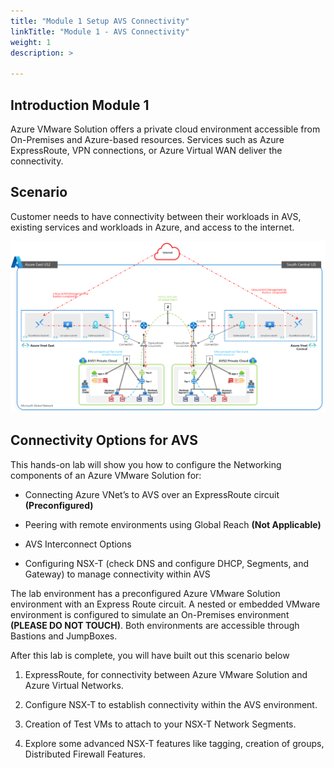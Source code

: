 ```yaml
---
title: "Module 1 Setup AVS Connectivity"
linkTitle: "Module 1 - AVS Connectivity"
weight: 1
description: >

---
```



## **Introduction Module 1**

  Azure VMware Solution offers a private cloud environment accessible from
  On-Premises and Azure-based resources. Services such as Azure ExpressRoute, VPN
  connections, or Azure Virtual WAN deliver the connectivity.


## **Scenario**

Customer needs to have connectivity between their workloads in AVS, existing services and workloads in
Azure, and access to the internet.

![](457693efe56f5acc79bd76ef52f829ee.png)

## **Connectivity Options for AVS**

This hands-on lab will show you how to configure the Networking components of an
Azure VMware Solution for:

-   Connecting Azure VNet’s to AVS over an ExpressRoute circuit **(Preconfigured)**

-   Peering with remote environments using Global Reach **(Not Applicable)**

-   AVS Interconnect Options

-   Configuring NSX-T (check DNS and configure DHCP, Segments, and Gateway) to
    manage connectivity within AVS

The lab environment has a preconfigured Azure VMware Solution environment with an
Express Route circuit. A nested or embedded VMware environment is configured to simulate
an On-Premises environment **(PLEASE DO NOT TOUCH)**. Both environments are accessible through Bastions
and JumpBoxes.

After this lab is complete, you will have built out this scenario below

1.  ExpressRoute, for connectivity between Azure VMware Solution and Azure Virtual Networks.

2.  Configure NSX-T to establish connectivity within the AVS environment.

3. Creation of Test VMs to attach to your NSX-T Network Segments.

4. Explore some advanced NSX-T features like tagging, creation of groups, Distributed Firewall Features.

